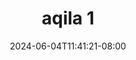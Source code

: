 --- 
title: "aqila 1"
description: "nonton bokeh aqila 1 dood   terbaru"
date: 2024-06-04T11:41:21-08:00
file_code: "afmkppzuc3kd"
draft: false
cover: "yizdiy853ozzlacx.jpg"
tags: ["aqila", "bokep-indo", "bokep-viral", "bokep-ig"]
length: 269
fld_id: "1483153"
foldername: "Aqila"
categories: ["Aqila"]
views: 0
---